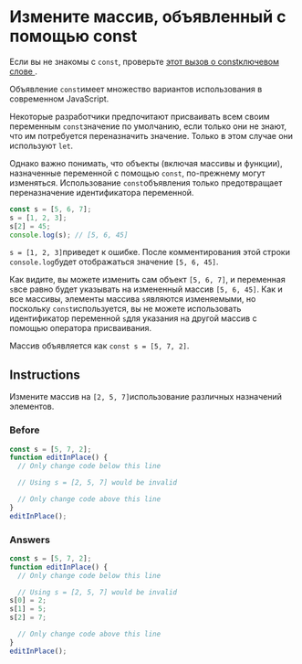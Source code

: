 # Измените массив, объявленный с помощью const
Если вы не знакомы с `const`, проверьте [этот вызов о constключевом слове ](https://www.freecodecamp.org/learn/javascript-algorithms-and-data-structures/basic-javascript/declare-a-read-only-variable-with-the-const-keyword).

Объявление `const`имеет множество вариантов использования в современном JavaScript.

Некоторые разработчики предпочитают присваивать всем своим переменным `const`значение по умолчанию, если только они не знают, что им потребуется переназначить значение. Только в этом случае они используют `let`.

Однако важно понимать, что объекты (включая массивы и функции), назначенные переменной с помощью `const`, по-прежнему могут изменяться. Использование `const`объявления только предотвращает переназначение идентификатора переменной.
```javascript
const s = [5, 6, 7];
s = [1, 2, 3];
s[2] = 45;
console.log(s); // [5, 6, 45]
```
`s = [1, 2, 3]`приведет к ошибке. После комментирования этой строки `console.log`будет отображаться значение `[5, 6, 45]`.

Как видите, вы можете изменить сам объект `[5, 6, 7]`, и переменная `s`все равно будет указывать на измененный массив `[5, 6, 45]`. Как и все массивы, элементы массива `s`являются изменяемыми, но поскольку `const`используется, вы не можете использовать идентификатор переменной `s`для указания на другой массив с помощью оператора присваивания.

Массив объявляется как `const s = [5, 7, 2]`. 

## Instructions

Измените массив на `[2, 5, 7]`использование различных назначений элементов.

### Before

```javascript
const s = [5, 7, 2];
function editInPlace() {
  // Only change code below this line

  // Using s = [2, 5, 7] would be invalid

  // Only change code above this line
}
editInPlace();
```
### Answers
```javascript
const s = [5, 7, 2];
function editInPlace() {
  // Only change code below this line

  // Using s = [2, 5, 7] would be invalid
s[0] = 2;
s[1] = 5;
s[2] = 7;

  // Only change code above this line
}
editInPlace();
```
